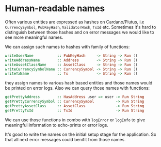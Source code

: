 # Human-readable names

Often various entities are expressed as hashes on Cardano/Plutus, 
i.e `CurrencySymbol`, `PubKeyHash`, `ValidatorHash`, `TxId` etc. 
Sometimes it's hard to distinguish between those hashes and on error messages we would like to
see more meaningful names. 

We can assign such names to hashes with family of functions:

```haskell
writeUserName           :: PubKeyHash     -> String -> Run ()
writeAddressName        :: Address        -> String -> Run ()
writeAssetClassName     :: AssetClass     -> String -> Run ()
writeCurrencySymbolName :: CurrencySymbol -> String -> Run ()
writeTxName             :: Tx             -> String -> Run ()
```

they assign names to various hash based entities and those names would be
printed on error logs. Also we can query those names with functions:

```haskell
getPrettyAddress        :: HasAddress user => user -> Run String
getPrettyCurrencySymbol :: CurrencySymbol          -> Run String
getPrettyAssetClass     :: AssetClass              -> Run String
getPrettyTxId           :: TxId                    -> Run String
```

We can use those functions in combo with `logError` or `logInfo` to
give meaningful information to echo-prints or error logs.

It's good to write the names on the initial setup stage for the application.
So that all next error messages could benifit from those names.



